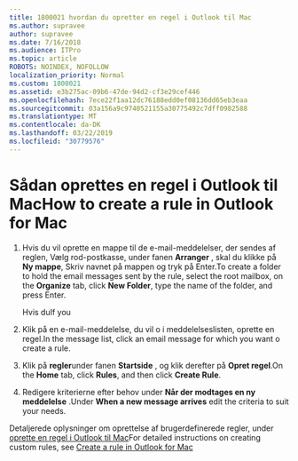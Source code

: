 ```yaml
---
title: 1800021 hvordan du opretter en regel i Outlook til Mac
ms.author: supravee
author: supravee
ms.date: 7/16/2018
ms.audience: ITPro
ms.topic: article
ROBOTS: NOINDEX, NOFOLLOW
localization_priority: Normal
ms.custom: 1800021
ms.assetid: e3b275ac-09b6-47de-94d2-cf3e29cef446
ms.openlocfilehash: 7ece22f1aa12dc76188edd0ef08136dd65eb3eaa
ms.sourcegitcommit: 03a156a9c9740521155a30775492c7dff0982588
ms.translationtype: MT
ms.contentlocale: da-DK
ms.lasthandoff: 03/22/2019
ms.locfileid: "30779576"
---
```

# <a name="how-to-create-a-rule-in-outlook-for-mac"></a><span data-ttu-id="f4b76-102">Sådan oprettes en regel i Outlook til Mac</span><span class="sxs-lookup"><span data-stu-id="f4b76-102">How to create a rule in Outlook for Mac</span></span>

1. <span data-ttu-id="f4b76-103">Hvis du vil oprette en mappe til de e-mail-meddelelser, der sendes af reglen, Vælg rod-postkasse, under fanen **Arranger** , skal du klikke på **Ny mappe**, Skriv navnet på mappen og tryk på Enter.</span><span class="sxs-lookup"><span data-stu-id="f4b76-103">To create a folder to hold the email messages sent by the rule, select the root mailbox, on the **Organize** tab, click **New Folder**, type the name of the folder, and press Enter.</span></span>
    
    <span data-ttu-id="f4b76-104">Hvis du</span><span class="sxs-lookup"><span data-stu-id="f4b76-104">If you</span></span> 
    
2. <span data-ttu-id="f4b76-105">Klik på en e-mail-meddelelse, du vil o i meddelelseslisten, oprette en regel.</span><span class="sxs-lookup"><span data-stu-id="f4b76-105">In the message list, click an email message for which you want o create a rule.</span></span>
    
3. <span data-ttu-id="f4b76-106">Klik på **regler**under fanen **Startside** , og klik derefter på **Opret regel**.</span><span class="sxs-lookup"><span data-stu-id="f4b76-106">On the **Home** tab, click **Rules**, and then click **Create Rule**.</span></span>
    
4. <span data-ttu-id="f4b76-107">Redigere kriterierne efter behov under **Når der modtages en ny meddelelse** .</span><span class="sxs-lookup"><span data-stu-id="f4b76-107">Under **When a new message arrives** edit the criteria to suit your needs.</span></span> 
    
<span data-ttu-id="f4b76-108">Detaljerede oplysninger om oprettelse af brugerdefinerede regler, under [oprette en regel i Outlook til Mac](https://aka.ms/AA1uy0v)</span><span class="sxs-lookup"><span data-stu-id="f4b76-108">For detailed instructions on creating custom rules, see [Create a rule in Outlook for Mac](https://aka.ms/AA1uy0v)</span></span>
  

